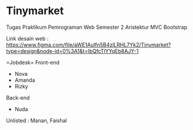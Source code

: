 # Tinymarket
Tugas Praktikum Pemrograman Web Semester 2
Aristektur MVC
Bootstrap

Link desain web :
https://www.figma.com/file/aWE1Aulfn5B4zlLRHL7Yk2/Tinymarket?type=design&node-id=0%3A1&t=IbQfcTlYYqEb8AJY-1

=Jobdesk=
Front-end
- Nova
- Amanda
- Rizky

Back-end
- Nuda

Unlisted : Manan, Faishal
